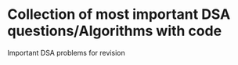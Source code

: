 # Collection of most important DSA questions/Algorithms with code
Important DSA problems for revision


